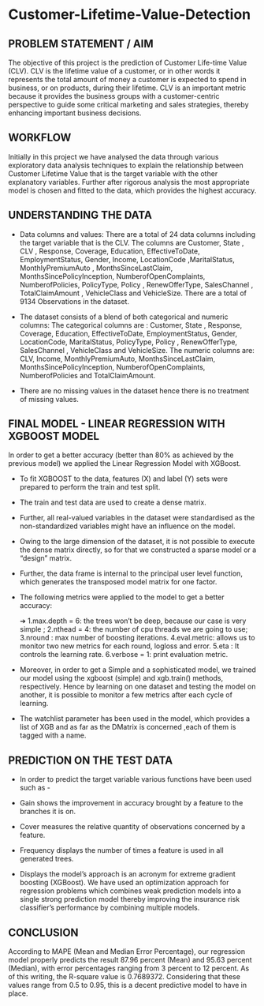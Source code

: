 # Customer-Lifetime-Value-Detection

## PROBLEM STATEMENT / AIM
The objective of this project is the prediction of Customer Life-time Value (CLV). CLV is the lifetime value of a customer, or in other words it represents the total amount of money a customer is expected to spend in business, or on products, during their lifetime. CLV is an important metric because it provides the business groups with a customer-centric perspective to guide some critical marketing and sales strategies, thereby enhancing important business decisions.

## WORKFLOW
Initially in this project we have analysed the data through various exploratory data analysis techniques to explain the relationship between Customer Lifetime Value that is the target variable with the other explanatory variables. Further after rigorous analysis the most appropriate model is chosen and fitted to the data, which provides the highest accuracy.

## UNDERSTANDING THE DATA

* Data columns and values: There are a total of 24 data columns including the target variable that is the CLV. The columns are Customer, State , CLV , Response, Coverage, Education, EffectiveToDate, EmploymentStatus, Gender, Income, LocationCode ,MaritalStatus, MonthlyPremiumAuto , MonthsSinceLastClaim, MonthsSincePolicyInception, NumberofOpenComplaints, NumberofPolicies, PolicyType, Policy , RenewOfferType, SalesChannel , TotalClaimAmount , VehicleClass and VehicleSize. There are a total of 9134 Observations in the dataset.

* The dataset consists of a blend of both categorical and numeric columns: The categorical columns are : Customer, State , Response, Coverage, Education, EffectiveToDate, EmploymentStatus, Gender, LocationCode, MaritalStatus, PolicyType, Policy , RenewOfferType, SalesChannel , VehicleClass and VehicleSize. The numeric columns are: CLV, Income, MonthlyPremiumAuto, MonthsSinceLastClaim, MonthsSincePolicyInception, NumberofOpenComplaints, NumberofPolicies and TotalClaimAmount.

* There are no missing values in the dataset hence there is no treatment of missing values.


## FINAL MODEL - LINEAR REGRESSION WITH XGBOOST MODEL
In order to get a better accuracy (better than 80% as achieved by the previous model) we applied the Linear Regression Model with XGBoost.

* To fit XGBOOST to the data, features (X) and label (Y) sets were prepared to perform the train and test split.

*  The train and test data are used to create a dense matrix.

*  Further, all real-valued variables in the dataset were standardised as the non-standardized variables might have an influence on the model.

* Owing to the large dimension of the dataset, it is not possible to execute the dense matrix directly, so for that we constructed a sparse model or a “design” matrix.

* Further, the data frame is internal to the principal user level function, which generates the transposed model matrix for one factor.

* The following metrics were applied to the model to get a better accuracy:

   ➔  1.max.depth = 6: the trees won’t be deep, because our case is very simple ; 2.nthead = 4: the number of cpu threads we are going to use; 3.nround : max number of boosting iterations. 4.eval.metric: allows us to monitor two new metrics for each round, logloss and error. 5.eta : It controls the learning rate. 6.verbose = 1: print evaluation metric.

* Moreover, in order to get a Simple and a sophisticated model, we trained our model using the xgboost (simple) and xgb.train() methods, respectively. Hence by learning on one dataset and testing the model on another, it is possible to monitor a few metrics after each cycle of learning.

* The watchlist parameter has been used in the model, which provides a list of XGB and as far as the DMatrix is concerned ,each of them is tagged with a name.

## PREDICTION ON THE TEST DATA
* In order to predict the target variable various functions have been used such as -

* Gain shows the improvement in accuracy brought by a feature to the branches it is on.

* Cover measures the relative quantity of observations concerned by a feature.

* Frequency displays the number of times a feature is used in all generated trees.

* Displays the model’s approach is an acronym for extreme gradient boosting (XGBoost). We have used an optimization approach for regression problems which combines weak prediction models into a single strong prediction model thereby improving the insurance risk classifier’s performance by combining multiple models.

## CONCLUSION 

According to MAPE (Mean and Median Error Percentage), our regression model properly predicts the result 87.96 percent (Mean) and 95.63 percent (Median), with error percentages ranging from 3 percent to 12 percent. As of this writing, the R-square value is 0.7689372. Considering that these values range from 0.5 to 0.95, this is a decent predictive model to have in place.


